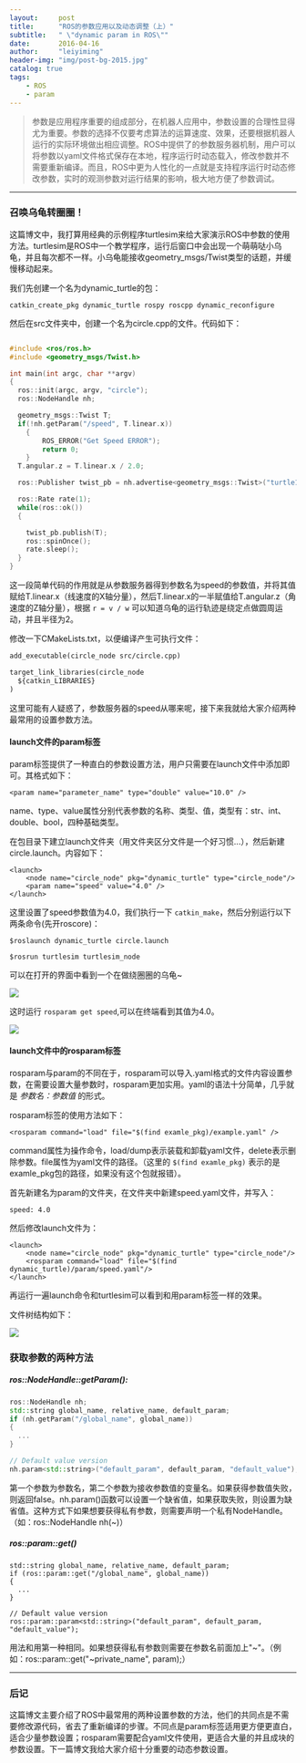 ```yaml
---
layout:     post
title:      "ROS的参数应用以及动态调整（上）"
subtitle:   " \"dynamic param in ROS\""
date:       2016-04-16
author:     "leiyiming"
header-img: "img/post-bg-2015.jpg"
catalog: true
tags:
    - ROS
    - param
---
```


> 参数是应用程序重要的组成部分，在机器人应用中，参数设置的合理性显得尤为重要。参数的选择不仅要考虑算法的运算速度、效果，还要根据机器人运行的实际环境做出相应调整。ROS中提供了的参数服务器机制，用户可以将参数以yaml文件格式保存在本地，程序运行时动态载入，修改参数并不需要重新编译。而且，ROS中更为人性化的一点就是支持程序运行时动态修改参数，实时的观测参数对运行结果的影响，极大地方便了参数调试。

---

### 召唤乌龟转圈圈！

这篇博文中，我打算用经典的示例程序turtlesim来给大家演示ROS中参数的使用方法。turtlesim是ROS中一个教学程序，运行后窗口中会出现一个萌萌哒小乌龟，并且每次都不一样。小乌龟能接收geometry_msgs/Twist类型的话题，并缓慢移动起来。

我们先创建一个名为dynamic_turtle的包：

`catkin_create_pkg dynamic_turtle rospy roscpp dynamic_reconfigure`

然后在src文件夹中，创建一个名为circle.cpp的文件。代码如下：

```C++

#include <ros/ros.h>
#include <geometry_msgs/Twist.h>

int main(int argc, char **argv)
{
  ros::init(argc, argv, "circle");
  ros::NodeHandle nh;

  geometry_msgs::Twist T;
  if(!nh.getParam("/speed", T.linear.x))
	{
		ROS_ERROR("Get Speed ERROR");
		return 0;
	}
  T.angular.z = T.linear.x / 2.0;

  ros::Publisher twist_pb = nh.advertise<geometry_msgs::Twist>("turtle1/cmd_vel", 100);

  ros::Rate rate(1);
  while(ros::ok())
  {

    twist_pb.publish(T);
    ros::spinOnce();
    rate.sleep();
  }
}
```

这一段简单代码的作用就是从参数服务器得到参数名为speed的参数值，并将其值赋给T.linear.x（线速度的X轴分量），然后T.linear.x的一半赋值给T.angular.z（角速度的Z轴分量），根据  `r = v / w` 可以知道乌龟的运行轨迹是绕定点做圆周运动，并且半径为2。

修改一下CMakeLists.txt，以便编译产生可执行文件：

```xml
add_executable(circle_node src/circle.cpp)

target_link_libraries(circle_node
  ${catkin_LIBRARIES}
)
```

这里可能有人疑惑了，参数服务器的speed从哪来呢，接下来我就给大家介绍两种最常用的设置参数方法。

#### launch文件的param标签

param标签提供了一种直白的参数设置方法，用户只需要在launch文件中添加即可。其格式如下：

`<param name="parameter_name" type="double" value="10.0" />`

name、type、value属性分别代表参数的名称、类型、值，类型有：str、int、double、bool，四种基础类型。

在包目录下建立launch文件夹（用文件夹区分文件是一个好习惯...），然后新建circle.launch。内容如下：

```
<launch>
	<node name="circle_node" pkg="dynamic_turtle" type="circle_node"/>
	<param name="speed" value="4.0" />
</launch>
```

这里设置了speed参数值为4.0，我们执行一下 `catkin_make`，然后分别运行以下两条命令(先开roscore)：

`$roslaunch dynamic_turtle circle.launch`

`$rosrun turtlesim turtlesim_node`

可以在打开的界面中看到一个在做绕圈圈的乌龟~

<img src="https://leiyiming.com/img/in-post/post-ros/ros-param/turtle1.jpg"/>

这时运行 `rosparam get speed`,可以在终端看到其值为4.0。

<img src="https://leiyiming.com/img/in-post/post-ros/ros-param/param.jpg"/>


#### launch文件中的rosparam标签

rosparam与param的不同在于，rosparam可以导入.yaml格式的文件内容设置参数，在需要设置大量参数时，rosparam更加实用。yaml的语法十分简单，几乎就是 *参数名：参数值* 的形式。

rosparam标签的使用方法如下：

`<rosparam command="load" file="$(find examle_pkg)/example.yaml" />`

command属性为操作命令，load/dump表示装载和卸载yaml文件，delete表示删除参数。file属性为yaml文件的路径。（这里的 `$(find examle_pkg)` 表示的是examle_pkg包的路径，如果没有这个包就报错）。

首先新建名为param的文件夹，在文件夹中新建speed.yaml文件，并写入：

`speed: 4.0`

然后修改launch文件为：

```
<launch>
	<node name="circle_node" pkg="dynamic_turtle" type="circle_node"/>
	<rosparam command="load" file="$(find dynamic_turtle)/param/speed.yaml"/>
</launch>
```

再运行一遍launch命令和turtlesim可以看到和用param标签一样的效果。

文件树结构如下：

<img src="https://leiyiming.com/img/in-post/post-ros/ros-param/tree1.jpg"/>


### 获取参数的两种方法

##### ros::NodeHandle::getParam():

```C++
ros::NodeHandle nh;
std::string global_name, relative_name, default_param;
if (nh.getParam("/global_name", global_name))
{
  ...
}

// Default value version
nh.param<std::string>("default_param", default_param, "default_value");
```

第一个参数为参数名，第二个参数为接收参数值的变量名。如果获得参数值失败，则返回false。nh.param()函数可以设置一个缺省值，如果获取失败，则设置为缺省值。这种方式下如果想要获得私有参数，则需要声明一个私有NodeHandle。（如：ros::NodeHandle nh(~)）

##### ros::param::get()

```
std::string global_name, relative_name, default_param;
if (ros::param::get("/global_name", global_name))
{
  ...
}

// Default value version
ros::param::param<std::string>("default_param", default_param, "default_value");
```

用法和用第一种相同。如果想获得私有参数则需要在参数名前面加上"~"。（例如：ros::param::get("~private_name", param);）

---

### 后记

这篇博文主要介绍了ROS中最常用的两种设置参数的方法，他们的共同点是不需要修改源代码，省去了重新编译的步骤。不同点是param标签适用更方便更直白，适合少量参数设置；rosparam需要配合yaml文件使用，更适合大量的并且成块的参数设置。下一篇博文我给大家介绍十分重要的动态参数设置。
